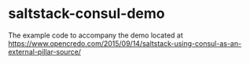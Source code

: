 # saltstack-consul-demo

The example code to accompany the demo located at https://www.opencredo.com/2015/09/14/saltstack-using-consul-as-an-external-pillar-source/
